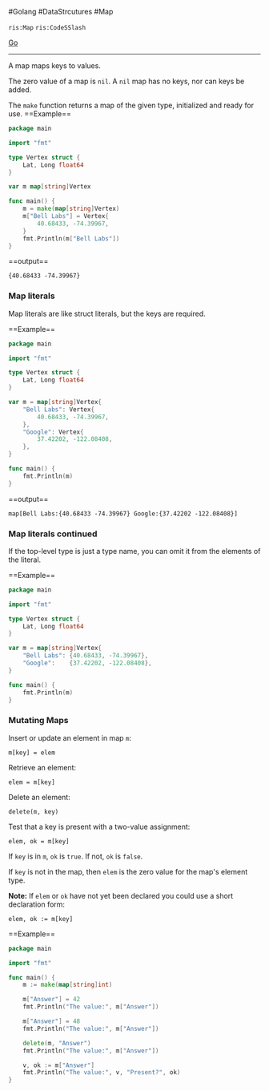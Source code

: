 #Golang #DataStrcutures #Map

`ris:Map` `ris:CodeSSlash`

[Go](Go.md)

---

A map maps keys to values.

The zero value of a map is `nil`. A `nil` map has no keys, nor can keys be added.

The `make` function returns a map of the given type, initialized and ready for use.
==Example==
```go
package main

import "fmt"

type Vertex struct {
	Lat, Long float64
}

var m map[string]Vertex

func main() {
	m = make(map[string]Vertex)
	m["Bell Labs"] = Vertex{
		40.68433, -74.39967,
	}
	fmt.Println(m["Bell Labs"])
}
```
==output==
```terminal
{40.68433 -74.39967}
```

### Map literals

Map literals are like struct literals, but the keys are required.

==Example==
```go
package main

import "fmt"

type Vertex struct {
	Lat, Long float64
}

var m = map[string]Vertex{
	"Bell Labs": Vertex{
		40.68433, -74.39967,
	},
	"Google": Vertex{
		37.42202, -122.08408,
	},
}

func main() {
	fmt.Println(m)
}
```
==output==
```
map[Bell Labs:{40.68433 -74.39967} Google:{37.42202 -122.08408}]
```

### Map literals continued

If the top-level type is just a type name, you can omit it from the elements of the literal.

==Example==
```go
package main

import "fmt"

type Vertex struct {
	Lat, Long float64
}

var m = map[string]Vertex{
	"Bell Labs": {40.68433, -74.39967},
	"Google":    {37.42202, -122.08408},
}

func main() {
	fmt.Println(m)
}
```


### Mutating Maps

Insert or update an element in map `m`:

``m[key] = elem``

Retrieve an element:

``elem = m[key]``

Delete an element:

``delete(m, key)``

Test that a key is present with a two-value assignment:

``elem, ok = m[key]``

If `key` is in `m`, `ok` is `true`. If not, `ok` is `false`.

If `key` is not in the map, then `elem` is the zero value for the map's element type.

**Note:** If `elem` or `ok` have not yet been declared you could use a short declaration form:

``elem, ok := m[key]``

==Example==
```go
package main

import "fmt"

func main() {
	m := make(map[string]int)

	m["Answer"] = 42
	fmt.Println("The value:", m["Answer"])

	m["Answer"] = 48
	fmt.Println("The value:", m["Answer"])

	delete(m, "Answer")
	fmt.Println("The value:", m["Answer"])

	v, ok := m["Answer"]
	fmt.Println("The value:", v, "Present?", ok)
}
```

